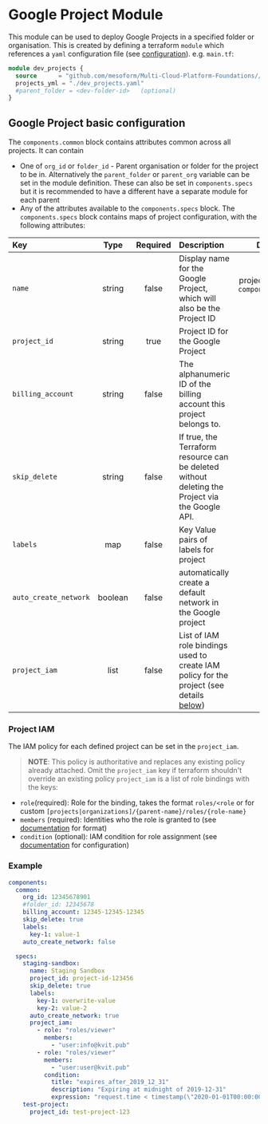 # Google Project Module
This module can be used to deploy Google Projects in a specified folder or organisation.
This is created by defining a terraform `module` which references a `yaml` configuration file (see [configuration](#google-project-basic-configuration)).
e.g. `main.tf`:
```terraform
module dev_projects {
  source      = "github.com/mesoform/Multi-Cloud-Platform-Foundations//Google/resource-manager/project"
  projects_yml = "./dev_projects.yaml"
  #parent_folder = <dev-folder-id>   (optional) 
}
```

## Google Project basic configuration
The `components.common` block contains attributes common across all projects. It can contain
* One of `org_id` or `folder_id` -  Parent organisation or folder for the project to be in. Alternatively the `parent_folder` or `parent_org` variable can be set in the module definition.
These can also be set in `components.specs` but it is recommended to have a different have a separate module for each parent
* Any of the attributes available to the `components.specs` block.
The `components.specs` block contains maps of project configuration, with the following attributes:

| Key                   |  Type   | Required | Description                                                                                             |                  Default                  |
|:----------------------|:-------:|:--------:|:--------------------------------------------------------------------------------------------------------|:-----------------------------------------:|
| `name`                | string  |  false   | Display name for the Google Project, which will also be the Project ID                                  | project key, from `component.specs.<key>` |
| `project_id`          | string  |   true   | Project ID for the Google Project                                                                       |                   none                    |
| `billing_account`     | string  |  false   | The alphanumeric ID of the billing account this project belongs to.                                     |                   none                    |
| `skip_delete`         | string  |  false   | If true, the Terraform resource can be deleted without deleting the Project via the Google API.         |                   none                    |
| `labels`              |   map   |  false   | Key Value pairs of labels for project                                                                   |                   none                    |
| `auto_create_network` | boolean |  false   | automatically create a default network in the Google project                                            |                   none                    |
| `project_iam`         |  list   |  false   | List of IAM role bindings used to create IAM policy for the project (see details [below](#project-iam)) |                   none                    |

### Project IAM
The IAM policy for each defined project can be set in the `project_iam`.
> **NOTE**: This policy is authoritative and replaces any existing policy already attached.
> Omit the `project_iam` key if terraform shouldn't override an existing policy
`project_iam` is a list of role bindings with the keys:
* `role`(required): Role for the binding, takes the format `roles/<role` or for custom `[projects|organizations]/{parent-name}/roles/{role-name}`
* `members` (required): Identities who the role is granted to (see [documentation](https://registry.terraform.io/providers/hashicorp/google/latest/docs/resources/google_project_iam#member/members) for format)
* `condition` (optional): IAM condition for role assignment (see [documentation](https://registry.terraform.io/providers/hashicorp/google/latest/docs/resources/google_project_iam#nested_condition) for configuration)

### Example
```yaml
components:
  common:
    org_id: 12345678901
    #folder_id: 12345678
    billing_account: 12345-12345-12345
    skip_delete: true
    labels: 
      key-1: value-1
    auto_create_network: false

  specs: 
    staging-sandbox:
      name: Staging Sandbox
      project_id: project-id-123456
      skip_delete: true
      labels:
        key-1: overwrite-value
        key-2: value-2
      auto_create_network: true
      project_iam:
        - role: "roles/viewer"
          members:
            - "user:info@kvit.pub"
        - role: "roles/viewer"
          members:
            - "user:user@kvit.pub"
          condition:
            title: "expires_after_2019_12_31"
            description: "Expiring at midnight of 2019-12-31"
            expression: "request.time < timestamp(\"2020-01-01T00:00:00Z\")"
    test-project:
      project_id: test-project-123

```